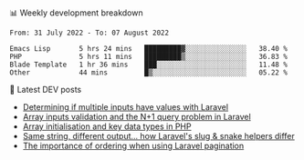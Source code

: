 📊 Weekly development breakdown
<!--START_SECTION:waka-->

```text
From: 31 July 2022 - To: 07 August 2022

Emacs Lisp       5 hrs 24 mins   █████████▓░░░░░░░░░░░░░░░   38.40 %
PHP              5 hrs 11 mins   █████████▒░░░░░░░░░░░░░░░   36.83 %
Blade Template   1 hr 36 mins    ███░░░░░░░░░░░░░░░░░░░░░░   11.48 %
Other            44 mins         █▒░░░░░░░░░░░░░░░░░░░░░░░   05.22 %
```

<!--END_SECTION:waka-->

📕 Latest DEV posts
<!-- BLOG-POST-LIST:START -->
- [Determining if multiple inputs have values with Laravel](https://dev.to/michaelvickersuk/determining-if-multiple-inputs-have-values-with-laravel-km6)
- [Array inputs validation and the N+1 query problem in Laravel](https://dev.to/michaelvickersuk/array-inputs-validation-and-the-n1-query-problem-in-laravel-2agb)
- [Array initialisation and key data types in PHP](https://dev.to/michaelvickersuk/array-initialisation-and-key-data-types-in-php-1e5b)
- [Same string, different output... how Laravel&#39;s slug &amp; snake helpers differ](https://dev.to/michaelvickersuk/same-string-different-output-how-laravels-slug-snake-helpers-differ-1ccj)
- [The importance of ordering when using Laravel pagination](https://dev.to/michaelvickersuk/the-importance-of-ordering-when-using-laravel-pagination-1e37)
<!-- BLOG-POST-LIST:END -->
